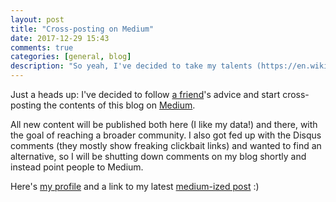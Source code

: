 ```yaml
---
layout: post
title: "Cross-posting on Medium"
date: 2017-12-29 15:43
comments: true
categories: [general, blog]
description: "So yeah, I've decided to take my talents (https://en.wikipedia.org/wiki/The_Decision_(TV_special)) to Medium as well."
---
```


Just a heads up: I've decided to follow [a friend](https://twitter.com/cirpo)'s
advice and start cross-posting the contents of this blog on [Medium](https://medium.com/).

All new content will be published both here (I like my data!) and there, with the
goal of reaching a broader community. I also got fed up with the Disqus comments
(they mostly show freaking clickbait links) and wanted to find an alternative, so
I will be shutting down comments on my blog shortly and instead point people to
Medium.

Here's [my profile](https://medium.com/@alexnadalin) and a link to my latest
[medium-ized post](https://medium.com/@alexnadalin/unix-goodies-to-the-rescue-vol-2-5da643407561) :)
